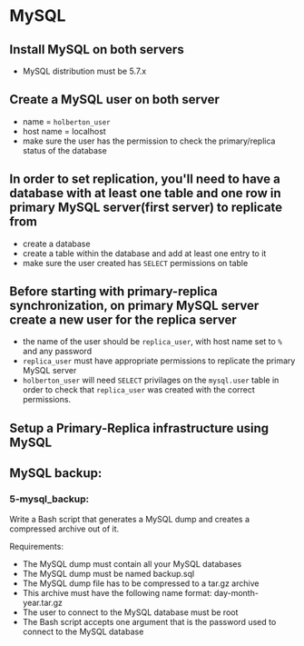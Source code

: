 # MySQL

## Install MySQL on both servers

* MySQL distribution must be 5.7.x

## Create a MySQL user on both server 
* name = `holberton_user`
* host name = localhost
* make sure the user has the permission to check the primary/replica status of the database


## In order to set replication, you'll need to have a database with at least one table and one row in primary MySQL server(first server) to replicate from

* create a database
* create a table within the database and add at least one entry to it
* make sure the user created has `SELECT` permissions on table


## Before starting with primary-replica synchronization, on primary MySQL server create a new user for the replica server

* the name of the user should be `replica_user`, with host name set to `%` and any password
* `replica_user` must have appropriate permissions to replicate the primary MySQL server
* `holberton_user` will need `SELECT` privilages on the `mysql.user` table in order to check that `replica_user` was created with the correct permissions.


## Setup a Primary-Replica infrastructure using MySQL

## MySQL backup:

### 5-mysql_backup:

Write a Bash script that generates a MySQL dump and creates a compressed archive out of it.

Requirements:

* The MySQL dump must contain all your MySQL databases
* The MySQL dump must be named backup.sql
* The MySQL dump file has to be compressed to a tar.gz archive
* This archive must have the following name format: day-month-year.tar.gz
* The user to connect to the MySQL database must be root
* The Bash script accepts one argument that is the password used to connect to the MySQL database

